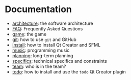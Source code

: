 # Documentation

  * [architecture](architecture.md): the software architecture
  * [FAQ](faq.md): Frequently Asked Questions
  * [game](game.md): the game
  * [git](git.md): how to use `git` and GitHub
  * [install](install.md): how to install Qt Creator and SFML
  * [music](music.md): programming music
  * [planning](planning.md): long-term planning
  * [specifics](specs.md): technical specifics and constraints
  * [team](team.md): who is in the team?
  * [todo](todo.md): how to install and use the `todo` Qt Creator plugin
